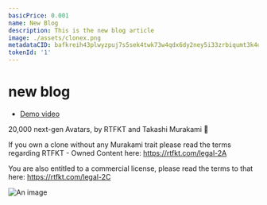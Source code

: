 ```yaml
---
basicPrice: 0.001
name: New Blog
description: This is the new blog article
image: ./assets/clonex.png
metadataCID: bafkreih43plwyzpuj7s5sek4twk73w4qdx6dy2ney5i33zrbiqumt3k4qu
tokenId: '1'
---
```


# new blog

* [Demo video](https://www.loom.com/share/287d393b3b2341be9a1f800c99572bc7)

20,000 next-gen Avatars, by RTFKT and Takashi Murakami 🌸

If you own a clone without any Murakami trait please read the terms regarding RTFKT - Owned Content here: <https://rtfkt.com/legal-2A>

You are also entitled to a commercial license, please read the terms to that here: <https://rtfkt.com/legal-2C>

![An image](./assets/clonex.png)
